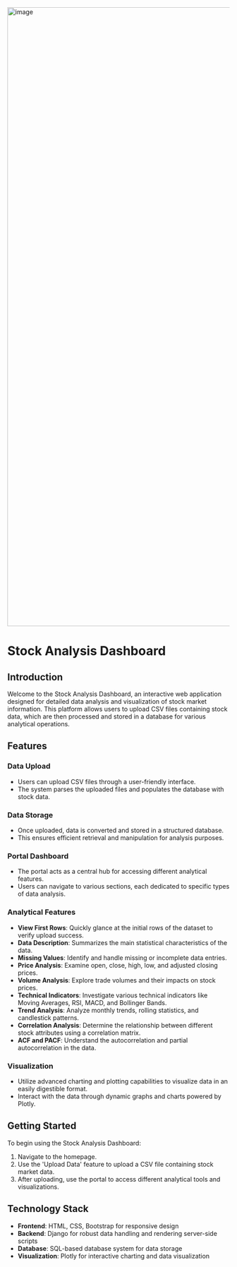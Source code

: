 <img width="1403" alt="image" src="https://github.com/ZHANGKex/data-analysis-with-Django-framwork/assets/101405395/ec012dc0-15c1-4d63-9902-d901326b3c27">

# Stock Analysis Dashboard

## Introduction
Welcome to the Stock Analysis Dashboard, an interactive web application designed for detailed data analysis and visualization of stock market information. This platform allows users to upload CSV files containing stock data, which are then processed and stored in a database for various analytical operations.

## Features

### Data Upload
- Users can upload CSV files through a user-friendly interface.
- The system parses the uploaded files and populates the database with stock data.

### Data Storage
- Once uploaded, data is converted and stored in a structured database.
- This ensures efficient retrieval and manipulation for analysis purposes.

### Portal Dashboard
- The portal acts as a central hub for accessing different analytical features.
- Users can navigate to various sections, each dedicated to specific types of data analysis.

### Analytical Features
- **View First Rows**: Quickly glance at the initial rows of the dataset to verify upload success.
- **Data Description**: Summarizes the main statistical characteristics of the data.
- **Missing Values**: Identify and handle missing or incomplete data entries.
- **Price Analysis**: Examine open, close, high, low, and adjusted closing prices.
- **Volume Analysis**: Explore trade volumes and their impacts on stock prices.
- **Technical Indicators**: Investigate various technical indicators like Moving Averages, RSI, MACD, and Bollinger Bands.
- **Trend Analysis**: Analyze monthly trends, rolling statistics, and candlestick patterns.
- **Correlation Analysis**: Determine the relationship between different stock attributes using a correlation matrix.
- **ACF and PACF**: Understand the autocorrelation and partial autocorrelation in the data.

### Visualization
- Utilize advanced charting and plotting capabilities to visualize data in an easily digestible format.
- Interact with the data through dynamic graphs and charts powered by Plotly.

## Getting Started

To begin using the Stock Analysis Dashboard:

1. Navigate to the homepage.
2. Use the 'Upload Data' feature to upload a CSV file containing stock market data.
3. After uploading, use the portal to access different analytical tools and visualizations.

## Technology Stack

- **Frontend**: HTML, CSS, Bootstrap for responsive design
- **Backend**: Django for robust data handling and rendering server-side scripts
- **Database**: SQL-based database system for data storage
- **Visualization**: Plotly for interactive charting and data visualization
